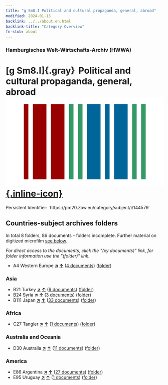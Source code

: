 ```yaml
---
title: "g Sm8.I Political and cultural propaganda, general, abroad"
modified: 2024-01-13
backlink: ../../about.en.html
backlink-title: "Category Overview"
fn-stub: about
---
```


### Hamburgisches Welt-Wirtschafts-Archiv (HWWA)

# [g Sm8.I]{.gray}&#8201; Political and cultural propaganda, general, abroad &#160; [![Wikidata](/images/Wikidata-logo.svg "Wikidata"){.inline-icon}](http://www.wikidata.org/entity/Q104699678)

<div class="hint">Persistent Identifier: `https://pm20.zbw.eu/category/subject/i/144579`</div>







## Countries-subject archives folders







In total 8 folders, 86 documents - folders incomplete. Further material on digitized microfilm [see below](#filmsections).

_For direct access to the documents, click the "(xy documents)" link, for folder information use the "(folder)" link._


- A4 Western Europe [**&nearr;**](../../../geo/i/140897/about.en.html "Western Europe (all folders)") [**&uarr;**](../../../geo/about.en.html#A4 "Country category system") (<a href="https://pm20.zbw.eu/iiifview/folder/sh/140897,144579" title="about: Western Europe : Political and cultural propaganda, general, abroad" target="_blank">4 documents</a>) ([folder](../../../../folder/sh/1408xx/140897/1445xx/144579/about.en.html))

### Asia

- B21 Turkey [**&nearr;**](../../../geo/i/141111/about.en.html "Turkey (all folders)") [**&uarr;**](../../../geo/about.en.html#B21 "Country category system") (<a href="https://pm20.zbw.eu/iiifview/folder/sh/141111,144579" title="about: Turkey : Political and cultural propaganda, general, abroad" target="_blank">6 documents</a>) ([folder](../../../../folder/sh/1411xx/141111/1445xx/144579/about.en.html))
- B24 Syria [**&nearr;**](../../../geo/i/141114/about.en.html "Syria (all folders)") [**&uarr;**](../../../geo/about.en.html#B24 "Country category system") (<a href="https://pm20.zbw.eu/iiifview/folder/sh/141114,144579" title="about: Syria : Political and cultural propaganda, general, abroad" target="_blank">3 documents</a>) ([folder](../../../../folder/sh/1411xx/141114/1445xx/144579/about.en.html))
- B111 Japan [**&nearr;**](../../../geo/i/141272/about.en.html "Japan (all folders)") [**&uarr;**](../../../geo/about.en.html#B111 "Country category system") (<a href="https://pm20.zbw.eu/iiifview/folder/sh/141272,144579" title="about: Japan : Political and cultural propaganda, general, abroad" target="_blank">33 documents</a>) ([folder](../../../../folder/sh/1412xx/141272/1445xx/144579/about.en.html))

### Africa

- C27 Tangier [**&nearr;**](../../../geo/i/141360/about.en.html "Tangier (all folders)") [**&uarr;**](../../../geo/about.en.html#C27 "Country category system") (<a href="https://pm20.zbw.eu/iiifview/folder/sh/141360,144579" title="about: Tangier : Political and cultural propaganda, general, abroad" target="_blank">1 documents</a>) ([folder](../../../../folder/sh/1413xx/141360/1445xx/144579/about.en.html))

### Australia and Oceania

- D30 Australia [**&nearr;**](../../../geo/i/141621/about.en.html "Australia (all folders)") [**&uarr;**](../../../geo/about.en.html#D30 "Country category system") (<a href="https://pm20.zbw.eu/iiifview/folder/sh/141621,144579" title="about: Australia : Political and cultural propaganda, general, abroad" target="_blank">11 documents</a>) ([folder](../../../../folder/sh/1416xx/141621/1445xx/144579/about.en.html))

### America

- E86 Argentina [**&nearr;**](../../../geo/i/141692/about.en.html "Argentina (all folders)") [**&uarr;**](../../../geo/about.en.html#E86 "Country category system") (<a href="https://pm20.zbw.eu/iiifview/folder/sh/141692,144579" title="about: Argentina : Political and cultural propaganda, general, abroad" target="_blank">27 documents</a>) ([folder](../../../../folder/sh/1416xx/141692/1445xx/144579/about.en.html))
- E95 Uruguay [**&nearr;**](../../../geo/i/141695/about.en.html "Uruguay (all folders)") [**&uarr;**](../../../geo/about.en.html#E95 "Country category system") (<a href="https://pm20.zbw.eu/iiifview/folder/sh/141695,144579" title="about: Uruguay : Political and cultural propaganda, general, abroad" target="_blank">1 documents</a>) ([folder](../../../../folder/sh/1416xx/141695/1445xx/144579/about.en.html))



<a id="filmsections" />













